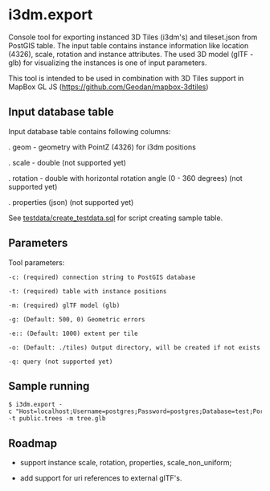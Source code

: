 # i3dm.export

Console tool for exporting instanced 3D Tiles (i3dm's) and tileset.json from PostGIS table. The input table contains instance information like location (4326), scale, rotation and instance attributes. The used 3D model (glTF - glb) for visualizing the instances is one of input parameters.

This tool is intended to be used in combination with 3D Tiles support in MapBox GL JS (https://github.com/Geodan/mapbox-3dtiles)

## Input database table

Input database table contains following columns: 

. geom - geometry with PointZ (4326) for i3dm positions

. scale - double (not supported yet)

. rotation - double with horizontal rotation angle (0 - 360 degrees) (not supported yet)

. properties (json) (not supported yet)

See [testdata/create_testdata.sql](testdata/create_testdata.sql) for script creating sample table. 

## Parameters

Tool parameters:

```
-c: (required) connection string to PostGIS database

-t: (required) table with instance positions

-m: (required) glTF model (glb)

-g: (Default: 500, 0) Geometric errors

-e:: (Default: 1000) extent per tile

-o: (Default: ./tiles) Output directory, will be created if not exists

-q: query (not supported yet)
```


## Sample running

```
$ i3dm.export -c "Host=localhost;Username=postgres;Password=postgres;Database=test;Port=5432" -t public.trees -m tree.glb
```

## Roadmap

- support instance scale, rotation, properties, scale_non_uniform;

- add support for uri references to external glTF's.






